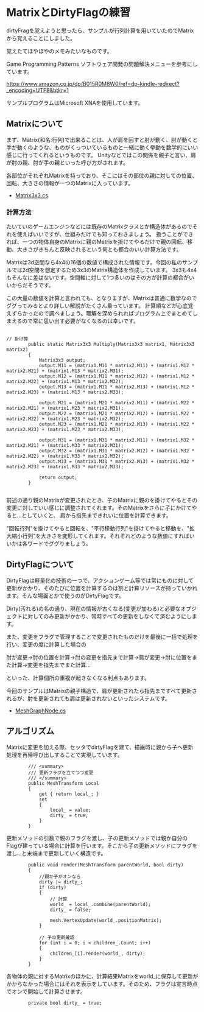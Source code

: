 # MatrixとDirtyFlagの練習

dirtyFragを覚えようと思ったら、サンプルが行列計算を用いていたのでMatrixから覚えることにしました。

覚えたてほやほやのメモみたいなものです。

Game Programming Patterns ソフトウェア開発の問題解決メニューを参考にしています。

https://www.amazon.co.jp/dp/B015R0M8W0/ref=dp-kindle-redirect?_encoding=UTF8&btkr=1

サンプルプログラムはMicrosoft XNAを使用しています。

## Matrixについて

まず、Matrix(和名:行列)で出来ることは、人が肩を回すと肘が動く、肘が動くと手が動くのような、ものがくっついているものと一緒に動く挙動を数学的にいい感じに行ってくれるというものです。
Unityなどではこの関係を親子と言い、肩が肘の親、肘が手の親といった呼び方がされます。

各部位がそれぞれMatrixを持っており、そこにはその部位の親に対しての位置、回転、大きさの情報が一つのMatrixに入っています。

- [Matrix3x3.cs](https://github.com/1827009/Tutorial/blob/1153547c6977cf8de67eecf6392f8188cfee38eb/OpusSample/OpusSample/OpusSample/Tutorial/Matrix/Matrix3x3.cs)

### 計算方法

たいていのゲームエンジンなどには既存のMatrixクラスとか構造体があるのでそれを使えばいいですが、仕組みだけでも知っておきましょう。
扱うことができれば、一つの物体自身のMatrixに親のMatrixを掛けてやるだけで親の回転、移動、大きさがきちんと反映されるという何とも都合のいい計算方法です。

Matrixは3d空間なら4x4の16個の数値で構成された情報です。今回の私のサンプルでは2d空間を想定するため3x3のMatrix構造体を作成しています。
3x3も4x4もそんなに差はないです。空間軸に対して1つ多いのはその方が計算の都合がいいからだそうです。

この大量の数値を計算と言われても、となりますが、Matrixは普通に数学なのでググってみるとより詳しい解説がたくさん乗っています。
計算順などが心底覚えずらかったので調べましょう。理解を深められればプログラム上でまとめてしまえるので常に思い出す必要がなくなるのは幸いです。

```

// 掛け算
        public static Matrix3x3 Multiply(Matrix3x3 matrix1, Matrix3x3 matrix2)
        {
            Matrix3x3 output;
            output.M11 = (matrix1.M11 * matrix2.M11) + (matrix1.M12 * matrix2.M21) + (matrix1.M13 * matrix2.M31);
            output.M12 = (matrix1.M11 * matrix2.M12) + (matrix1.M12 * matrix2.M22) + (matrix1.M13 * matrix2.M32);
            output.M13 = (matrix1.M11 * matrix2.M13) + (matrix1.M12 * matrix2.M23) + (matrix1.M13 * matrix2.M33);

            output.M21 = (matrix1.M21 * matrix2.M11) + (matrix1.M22 * matrix2.M21) + (matrix1.M23 * matrix2.M31);
            output.M22 = (matrix1.M21 * matrix2.M12) + (matrix1.M22 * matrix2.M22) + (matrix1.M23 * matrix2.M32);
            output.M23 = (matrix1.M21 * matrix2.M13) + (matrix1.M22 * matrix2.M23) + (matrix1.M23 * matrix2.M33);

            output.M31 = (matrix1.M31 * matrix2.M11) + (matrix1.M32 * matrix2.M21) + (matrix1.M33 * matrix2.M31);
            output.M32 = (matrix1.M31 * matrix2.M12) + (matrix1.M32 * matrix2.M22) + (matrix1.M33 * matrix2.M32);
            output.M33 = (matrix1.M31 * matrix2.M13) + (matrix1.M32 * matrix2.M23) + (matrix1.M33 * matrix2.M33);

            return output;
        }
        
```

前述の通り親のMatrixが変更されたとき、子のMatrixに親のを掛けてやるとその変更に対していい感じに調整されてくれます。そのMatrixをさらに子にかけてやると…としていくと、
肩から指先まできれいに位置を計算できます。

"回転行列"を掛けてやると回転を、"平行移動行列"を掛けてやると移動を、"拡大縮小行列"を大きさを変形してくれます。それぞれどのような数値にすればいいかは各ワードでググりましょう。

## DirtyFlagについて

DirtyFlagは軽量化の技術の一つで、アクションゲーム等では常にものに対して更新がかかり、そのたびに位置を計算するのは割と計算リソースが持っていかれます。そんな場面とかで使うのがDirtyFlagです。

Dirty(汚れる)の名の通り、現在の情報が古くなる(変更が加わる)と必要なオブジェクトに対してのみ更新がかかり、常時すべての更新をしなくて済むようにします。

また、変更をフラグで管理することで変更されたものだけを最後に一括で処理を行い、変更の度に計算した場合の

肘が変更→肘の位置を計算→肘の変更を指先まで計算→肩が変更→肘に位置をまた計算→変更を指先までまた計算…

といった、計算個所の重複が起きなくなる利点もあります。

今回のサンプルはMatrixの親子構造で、肩が更新されたら指先まですべて更新されるが、肘を更新されても肩は更新されないといったシステムです。

- [MeshGraphNode.cs](https://github.com/1827009/Tutorial/blob/06fc3e6b3ef6dfb4926fc92a241681306ea3a61c/OpusSample/OpusSample/OpusSample/Tutorial/DirtyMesh/MeshGraphNode.cs)

## アルゴリズム

Matrixに変更を加える際、セッタでdirtyFlagを建て、描画時に親から子へ更新処理を再帰呼び出しすることで実現しています。
```
        /// <summary>
        /// 更新フラグを立てつつ変更
        /// </summary>
        public MeshTransform Local
        {
            get { return local_; }
            set
            {
                local_ = value;
                dirty_ = true;
            }
        }
```

更新メソッドの引数で親のフラグを渡し、子の更新メソッドでは親か自分のFlagが建っている場合に計算を行います。そこから子の更新メソッドにフラグを渡し…と末端まで更新していく構造です。
```
        public void render(MeshTransform parentWorld, bool dirty)
        {
            //親か子がオンなら
            dirty |= dirty_;
            if (dirty)
            {
                // 計算
                world_ = local_.combine(parentWorld);
                dirty_ = false;

                mesh.VertexUpdate(world_.positionMatrix);
            }

            // 子の更新確認
            for (int i = 0; i < children_.Count; i++)
            {
                children_[i].render(world_, dirty);
            }
        }
```
各物体の親に対するMatrixのほかに、計算結果Matrixをworld_に保存して更新がかからなかった場合にはそれを表示をしています。そのため、フラグは宣言時点でオンで開始して計算させます。
```
        private bool dirty_ = true;
```
